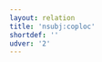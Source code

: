 ```yaml
---
layout: relation
title: 'nsubj:coploc'
shortdef: ''
udver: '2'
---
```

<!-- Interlanguage links updated Čt lis 12 09:43:33 CET 2020 -->
